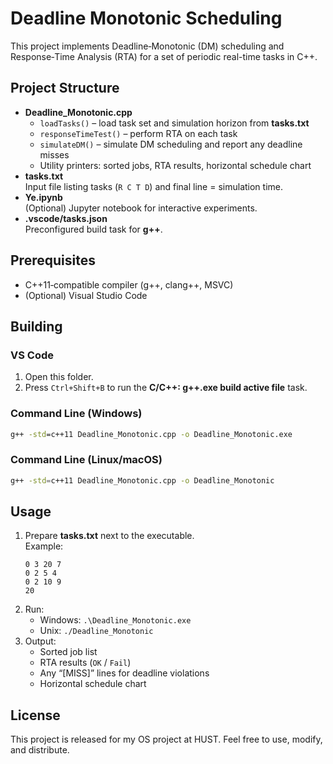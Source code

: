# Deadline Monotonic Scheduling

This project implements Deadline‐Monotonic (DM) scheduling and Response‐Time Analysis (RTA) for a set of periodic real-time tasks in C++.

## Project Structure

- **Deadline_Monotonic.cpp**  
  - `loadTasks()` – load task set and simulation horizon from **tasks.txt**  
  - `responseTimeTest()` – perform RTA on each task  
  - `simulateDM()` – simulate DM scheduling and report any deadline misses  
  - Utility printers: sorted jobs, RTA results, horizontal schedule chart  
- **tasks.txt**  
  Input file listing tasks (`R C T D`) and final line = simulation time.  
- **Ye.ipynb**  
  (Optional) Jupyter notebook for interactive experiments.  
- **.vscode/tasks.json**  
  Preconfigured build task for **g++**.

## Prerequisites

- C++11‐compatible compiler (g++, clang++, MSVC)
- (Optional) Visual Studio Code

## Building

### VS Code

1. Open this folder.  
2. Press `Ctrl+Shift+B` to run the **C/C++: g++.exe build active file** task.  

### Command Line (Windows)

```bat
g++ -std=c++11 Deadline_Monotonic.cpp -o Deadline_Monotonic.exe
```

### Command Line (Linux/macOS)

```sh
g++ -std=c++11 Deadline_Monotonic.cpp -o Deadline_Monotonic
```

## Usage

1. Prepare **tasks.txt** next to the executable.  
   Example:
   ```
   0 3 20 7
   0 2 5 4
   0 2 10 9
   20
   ```
2. Run:
   - Windows: `.\Deadline_Monotonic.exe`
   - Unix: `./Deadline_Monotonic`
3. Output:
   - Sorted job list  
   - RTA results (`OK` / `Fail`)  
   - Any “[MISS]” lines for deadline violations  
   - Horizontal schedule chart  

## License

This project is released for my OS project at HUST. Feel free to use, modify, and distribute.  